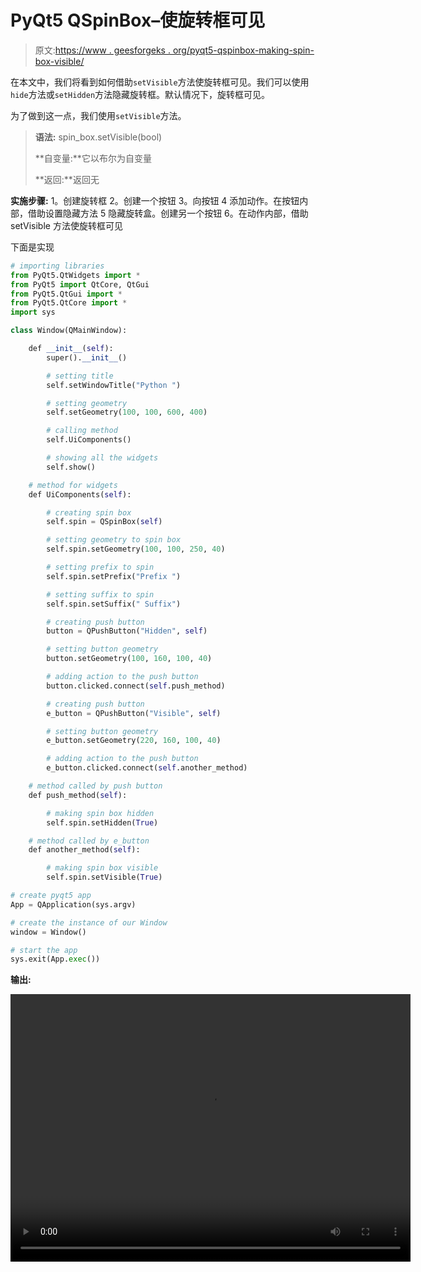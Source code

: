 # PyQt5 QSpinBox–使旋转框可见

> 原文:[https://www . geesforgeks . org/pyqt5-qspinbox-making-spin-box-visible/](https://www.geeksforgeeks.org/pyqt5-qspinbox-making-spin-box-visible/)

在本文中，我们将看到如何借助`setVisible`方法使旋转框可见。我们可以使用`hide`方法或`setHidden`方法隐藏旋转框。默认情况下，旋转框可见。

为了做到这一点，我们使用`setVisible`方法。

> **语法:** spin_box.setVisible(bool)
> 
> **自变量:**它以布尔为自变量
> 
> **返回:**返回无

**实施步骤:**
1。创建旋转框
2。创建一个按钮
3。向按钮
4 添加动作。在按钮内部，借助设置隐藏方法
5 隐藏旋转盒。创建另一个按钮
6。在动作内部，借助 setVisible 方法使旋转框可见

下面是实现

```py
# importing libraries
from PyQt5.QtWidgets import * 
from PyQt5 import QtCore, QtGui
from PyQt5.QtGui import * 
from PyQt5.QtCore import * 
import sys

class Window(QMainWindow):

    def __init__(self):
        super().__init__()

        # setting title
        self.setWindowTitle("Python ")

        # setting geometry
        self.setGeometry(100, 100, 600, 400)

        # calling method
        self.UiComponents()

        # showing all the widgets
        self.show()

    # method for widgets
    def UiComponents(self):

        # creating spin box
        self.spin = QSpinBox(self)

        # setting geometry to spin box
        self.spin.setGeometry(100, 100, 250, 40)

        # setting prefix to spin
        self.spin.setPrefix("Prefix ")

        # setting suffix to spin
        self.spin.setSuffix(" Suffix")

        # creating push button
        button = QPushButton("Hidden", self)

        # setting button geometry
        button.setGeometry(100, 160, 100, 40)

        # adding action to the push button
        button.clicked.connect(self.push_method)

        # creating push button
        e_button = QPushButton("Visible", self)

        # setting button geometry
        e_button.setGeometry(220, 160, 100, 40)

        # adding action to the push button
        e_button.clicked.connect(self.another_method)

    # method called by push button
    def push_method(self):

        # making spin box hidden
        self.spin.setHidden(True)

    # method called by e_button
    def another_method(self):

        # making spin box visible
        self.spin.setVisible(True)

# create pyqt5 app
App = QApplication(sys.argv)

# create the instance of our Window
window = Window()

# start the app
sys.exit(App.exec())
```

**输出:**

<video class="wp-video-shortcode" id="video-410680-1" width="640" height="428" preload="metadata" controls=""><source type="video/mp4" src="https://media.geeksforgeeks.org/wp-content/uploads/20200510020023/Python-10-05-2020-01_59_30.mp4?_=1">[https://media.geeksforgeeks.org/wp-content/uploads/20200510020023/Python-10-05-2020-01_59_30.mp4](https://media.geeksforgeeks.org/wp-content/uploads/20200510020023/Python-10-05-2020-01_59_30.mp4)</video>